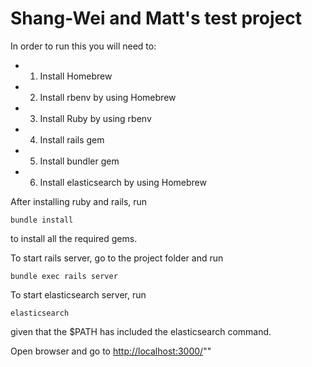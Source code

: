 # Shang-Wei and Matt's test project

In order to run this you will need to:
- 1. Install Homebrew
- 2. Install rbenv by using Homebrew
- 3. Install Ruby by using rbenv
- 4. Install rails gem
- 5. Install bundler gem
- 6. Install elasticsearch by using Homebrew

After installing ruby and rails, run 
```
bundle install
```
to install all the required gems.

To start rails server, go to the project folder and run
```
bundle exec rails server
```

To start elasticsearch server, run
```
elasticsearch
```
given that the $PATH has included the elasticsearch command.

Open browser and go to <a href="http://localhost:3000/">http://localhost:3000/</a>""


